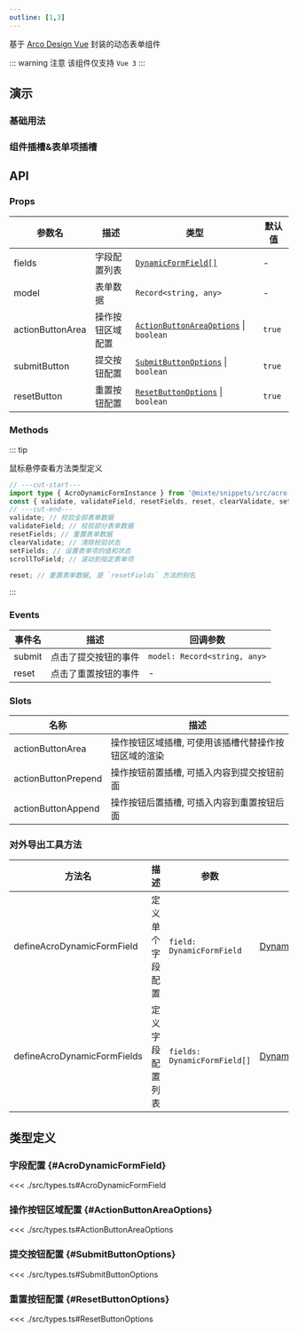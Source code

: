```yaml
---
outline: [1,3]
---
```


基于 [Arco Design Vue](https://arco.design/vue) 封装的动态表单组件

::: warning 注意
该组件仅支持 `Vue 3`
:::

## 演示

### 基础用法

### 组件插槽&表单项插槽

## API

### Props

| 参数名 | 描述 | 类型 | 默认值 |
| --- | --- | --- | --- |
| fields | 字段配置列表 | [`DynamicFormField[]`](#AcroDynamicFormField) | - |
| model | 表单数据 | `Record<string, any>` | - |
| actionButtonArea | 操作按钮区域配置 | [`ActionButtonAreaOptions`](#ActionButtonAreaOptions) \| `boolean` | `true` |
| submitButton | 提交按钮配置 | [`SubmitButtonOptions`](#SubmitButtonOptions) \| `boolean` | `true` |
| resetButton | 重置按钮配置 | [`ResetButtonOptions`](#ResetButtonOptions) \| `boolean` | `true` |

### Methods

::: tip <div flex="~ items-center gap-2" pl-6><i-material-symbols-arrow-cool-down-rounded class="size-4" /> 鼠标悬停查看方法类型定义</div>
```ts twoslash
// ---cut-start---
import type { AcroDynamicFormInstance } from '@mixte/snippets/src/acro-dynamic-form/index';
const { validate, validateField, resetFields, reset, clearValidate, setFields, scrollToField } = {} as AcroDynamicFormInstance;
// ---cut-end---
validate; // 校验全部表单数据
validateField; // 校验部分表单数据
resetFields; // 重置表单数据
clearValidate; // 清除校验状态
setFields; // 设置表单项的值和状态
scrollToField; // 滚动到指定表单项

reset; // 重置表单数据, 是 `resetFields` 方法的别名
```
:::

### Events

| 事件名 | 描述 | 回调参数 |
| --- | --- | --- |
| submit | 点击了提交按钮的事件 | `model: Record<string, any>` |
| reset | 点击了重置按钮的事件 | - |

### Slots

| 名称 | 描述 |
| --- | --- |
| actionButtonArea | 操作按钮区域插槽, 可使用该插槽代替操作按钮区域的渲染 |
| actionButtonPrepend | 操作按钮前置插槽, 可插入内容到提交按钮前面 |
| actionButtonAppend | 操作按钮后置插槽, 可插入内容到重置按钮后面 |

### 对外导出工具方法

| 方法名 | 描述 | 参数 | 返回值 |
| --- | --- | --- | --- |
| defineAcroDynamicFormField | 定义单个字段配置 | `field: DynamicFormField` | [DynamicFormField](#AcroDynamicFormField) |
| defineAcroDynamicFormFields | 定义字段配置列表 | `fields: DynamicFormField[]` | [DynamicFormField[]](#AcroDynamicFormField) |

## 类型定义

### 字段配置 {#AcroDynamicFormField}
<<< ./src/types.ts#AcroDynamicFormField

### 操作按钮区域配置 {#ActionButtonAreaOptions}
<<< ./src/types.ts#ActionButtonAreaOptions

### 提交按钮配置 {#SubmitButtonOptions}
<<< ./src/types.ts#SubmitButtonOptions

### 重置按钮配置 {#ResetButtonOptions}
<<< ./src/types.ts#ResetButtonOptions
